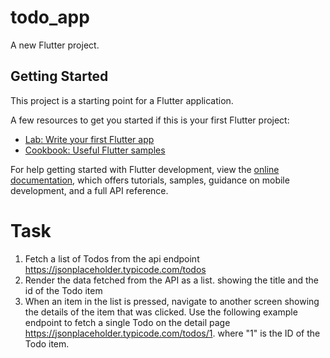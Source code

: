 # todo_app

A new Flutter project.

## Getting Started

This project is a starting point for a Flutter application.

A few resources to get you started if this is your first Flutter project:

- [Lab: Write your first Flutter app](https://docs.flutter.dev/get-started/codelab)
- [Cookbook: Useful Flutter samples](https://docs.flutter.dev/cookbook)

For help getting started with Flutter development, view the
[online documentation](https://docs.flutter.dev/), which offers tutorials,
samples, guidance on mobile development, and a full API reference.

# Task 
1. Fetch a list of Todos from the api endpoint https://jsonplaceholder.typicode.com/todos
2. Render the data fetched from the API as a list. showing the title and the id of the Todo item
3. When an item in the list is pressed, navigate to another screen showing the details of the item that was clicked. Use the following example endpoint to fetch a single Todo on the detail page https://jsonplaceholder.typicode.com/todos/1. where "1" is the ID of the Todo item.